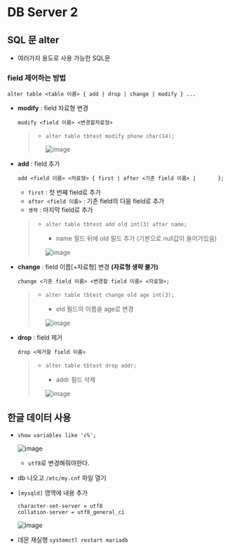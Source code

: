 # DB Server 2
## SQL 문 alter
* 여러가지 용도로 사용 가능한 SQL문
### field 제어하는 방법
```
alter table <table 이름> { add | drop | change | modify } ...
```
* **modify** : field 자료형 변경
  ```
  modify <field 이름> <변경할자료형>
  ```
  > * `alter table tbtest modify phone char(14);`
  >   
  >   ![image](https://user-images.githubusercontent.com/79209568/120151914-d223b280-c227-11eb-9144-425fa92430a9.png)
* **add** : field 추가
  ```
  add <field 이름> <자료형> { first | after <기존 field 이름> |       };
  ```
  * `first` : 첫 번째 field로 추가
  * `after <field 이름>` : 기존 field의 다음 field로 추가
  * `생략` : 마지막 field로 추가
  > * `alter table tbtest add old int(3) after name;`
  >   * name 필드 뒤에 old 필드 추가 (기본으로 null값이 들어가있음)
  >   
  >   ![image](https://user-images.githubusercontent.com/79209568/120152812-efa54c00-c228-11eb-8334-fad730cd6d8d.png)
* **change** : field 이름\[+자료형] 변경 **(자료형 생략 불가)**
  ```
  change <기존 field 이름> <변경할 field 이름> <자료형>;
  ```
  > * `alter table tbtest change old age int(3);`
  >   * old 필드의 이름을 age로 변경
  >   
  >   ![image](https://user-images.githubusercontent.com/79209568/120153423-aacde500-c229-11eb-8cf3-d780a92ffefe.png)

* **drop** : field 제거
  ```
  drop <제거할 field 이름>
  ```
  > * `alter table tbtest drop addr;`
  >   * addr 필드 삭제
  >   
  >   ![image](https://user-images.githubusercontent.com/79209568/120153761-131cc680-c22a-11eb-95c5-0e9f83e288c7.png)


## 한글 데이터 사용
* `show variables like 'c%';` 
  
  ![image](https://user-images.githubusercontent.com/79209568/119961673-4a4c6700-bfe1-11eb-98e8-a5980414747d.png)
  * `utf8`로 변경해줘야한다.
* db 나오고 `/etc/my.cnf` 파일 열기
* `[mysqld]` 영역에 내용 추가
  ```
  character-set-server = utf8
  collation-server = utf8_general_ci
  ```
  
  ![image](https://user-images.githubusercontent.com/79209568/120154638-0b115680-c22b-11eb-85bc-036ad6187186.png)
* 데몬 재실행 `systemctl restart mariadb`
